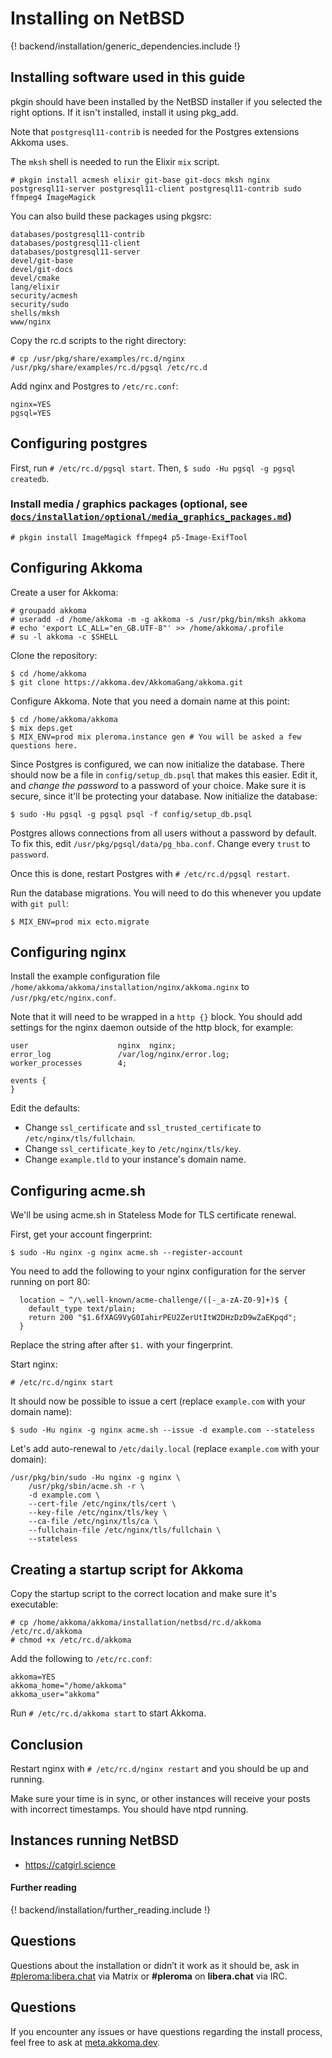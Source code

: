 # Installing on NetBSD

{! backend/installation/generic_dependencies.include !}

## Installing software used in this guide

pkgin should have been installed by the NetBSD installer if you selected
the right options. If it isn't installed, install it using pkg_add.

Note that `postgresql11-contrib` is needed for the Postgres extensions
Akkoma uses.

The `mksh` shell is needed to run the Elixir `mix` script.

`# pkgin install acmesh elixir git-base git-docs mksh nginx postgresql11-server postgresql11-client postgresql11-contrib sudo ffmpeg4 ImageMagick`

You can also build these packages using pkgsrc:
```
databases/postgresql11-contrib
databases/postgresql11-client
databases/postgresql11-server
devel/git-base
devel/git-docs
devel/cmake
lang/elixir
security/acmesh
security/sudo
shells/mksh
www/nginx
```

Copy the rc.d scripts to the right directory:

```
# cp /usr/pkg/share/examples/rc.d/nginx /usr/pkg/share/examples/rc.d/pgsql /etc/rc.d
```

Add nginx and Postgres to `/etc/rc.conf`:

```
nginx=YES
pgsql=YES
```

## Configuring postgres

First, run `# /etc/rc.d/pgsql start`. Then, `$ sudo -Hu pgsql -g pgsql createdb`.

### Install media / graphics packages (optional, see [`docs/installation/optional/media_graphics_packages.md`](../installation/optional/media_graphics_packages.md))

`# pkgin install ImageMagick ffmpeg4 p5-Image-ExifTool`

## Configuring Akkoma

Create a user for Akkoma:

```
# groupadd akkoma
# useradd -d /home/akkoma -m -g akkoma -s /usr/pkg/bin/mksh akkoma
# echo 'export LC_ALL="en_GB.UTF-8"' >> /home/akkoma/.profile
# su -l akkoma -c $SHELL
```

Clone the repository:

```
$ cd /home/akkoma
$ git clone https://akkoma.dev/AkkomaGang/akkoma.git
```

Configure Akkoma. Note that you need a domain name at this point:

```
$ cd /home/akkoma/akkoma
$ mix deps.get
$ MIX_ENV=prod mix pleroma.instance gen # You will be asked a few questions here.
```

Since Postgres is configured, we can now initialize the database. There should
now be a file in `config/setup_db.psql` that makes this easier. Edit it, and
*change the password* to a password of your choice. Make sure it is secure, since
it'll be protecting your database. Now initialize the database:

```
$ sudo -Hu pgsql -g pgsql psql -f config/setup_db.psql
```

Postgres allows connections from all users without a password by default. To
fix this, edit `/usr/pkg/pgsql/data/pg_hba.conf`. Change every `trust` to
`password`.

Once this is done, restart Postgres with `# /etc/rc.d/pgsql restart`.

Run the database migrations.
You will need to do this whenever you update with `git pull`:

```
$ MIX_ENV=prod mix ecto.migrate
```

## Configuring nginx

Install the example configuration file
`/home/akkoma/akkoma/installation/nginx/akkoma.nginx` to
`/usr/pkg/etc/nginx.conf`.

Note that it will need to be wrapped in a `http {}` block. You should add
settings for the nginx daemon outside of the http block, for example:

```
user                    nginx  nginx;
error_log               /var/log/nginx/error.log;
worker_processes        4;

events {
}
```

Edit the defaults:

* Change `ssl_certificate` and `ssl_trusted_certificate` to
`/etc/nginx/tls/fullchain`.
* Change `ssl_certificate_key` to `/etc/nginx/tls/key`.
* Change `example.tld` to your instance's domain name.

## Configuring acme.sh

We'll be using acme.sh in Stateless Mode for TLS certificate renewal.

First, get your account fingerprint:

```
$ sudo -Hu nginx -g nginx acme.sh --register-account
```

You need to add the following to your nginx configuration for the server
running on port 80:

```
  location ~ ^/\.well-known/acme-challenge/([-_a-zA-Z0-9]+)$ {
    default_type text/plain;
    return 200 "$1.6fXAG9VyG0IahirPEU2ZerUtItW2DHzDzD9wZaEKpqd";
  }
```

Replace the string after after `$1.` with your fingerprint.

Start nginx:

```
# /etc/rc.d/nginx start
```

It should now be possible to issue a cert (replace `example.com`
with your domain name):

```
$ sudo -Hu nginx -g nginx acme.sh --issue -d example.com --stateless
```

Let's add auto-renewal to `/etc/daily.local`
(replace `example.com` with your domain):

```
/usr/pkg/bin/sudo -Hu nginx -g nginx \
    /usr/pkg/sbin/acme.sh -r \
    -d example.com \
    --cert-file /etc/nginx/tls/cert \
    --key-file /etc/nginx/tls/key \
    --ca-file /etc/nginx/tls/ca \
    --fullchain-file /etc/nginx/tls/fullchain \
    --stateless
```

## Creating a startup script for Akkoma

Copy the startup script to the correct location and make sure it's executable:

```
# cp /home/akkoma/akkoma/installation/netbsd/rc.d/akkoma /etc/rc.d/akkoma
# chmod +x /etc/rc.d/akkoma
```

Add the following to `/etc/rc.conf`:

```
akkoma=YES
akkoma_home="/home/akkoma"
akkoma_user="akkoma"
```

Run `# /etc/rc.d/akkoma start` to start Akkoma.

## Conclusion

Restart nginx with `# /etc/rc.d/nginx restart` and you should be up and running.

Make sure your time is in sync, or other instances will receive your posts with
incorrect timestamps. You should have ntpd running.

## Instances running NetBSD

* <https://catgirl.science>

#### Further reading

{! backend/installation/further_reading.include !}

## Questions

Questions about the installation or didn’t it work as it should be, ask in [#pleroma:libera.chat](https://matrix.to/#/#pleroma:libera.chat) via Matrix or **#pleroma** on **libera.chat** via IRC.
## Questions

If you encounter any issues or have questions regarding the install process, feel free to ask at [meta.akkoma.dev](https://meta.akkoma.dev/).
